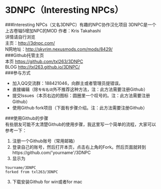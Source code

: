 3DNPC（Interesting NPCs）
=====
###Interesting NPCs（又名3DNPC）有趣的NPC协作汉化项目
3DNPC是一个上古卷轴5增加NPC的MOD 作者：Kris Takahashi  
详情请自行浏览  
主页：http://3dnpc.com/  
N网地址：http://skyrim.nexusmods.com/mods/8429/  
###Github托管主页  
本页 https://github.com/txl263/3DNPC  
BLOG http://txl263.github.io/3DNPC/  
###参与方式
-   加入QQ交流群：188421046，向群主或者管理员提错误。
-   直接编辑（除`专有名词`外不推荐这种方法，注：此方法需要注册Github）
-   提交Issues（本页右边的图标：圆圈里一个叹号的。注：此方法需要注册Github）
-   使用Github fork项目（下面有步骤介绍。注：此方法需要注册Github）

###使用Github的步骤  
有些朋友可能不太清楚Github的使用步骤，我这里写一个简单的流程，大家可以参考一下：  
1.  注册一个Github账号（常用邮箱）  
2.  登录自己的账号，然后打开本页，点击右上角的Fork。然后页面就转到https://github.com/'yourname'/3DNPC  
3.  显示为  
```
Yourname/3DNPC  
forked from txl263/3DNPC  
```
3.  下载安装Github for win或者for mac  

